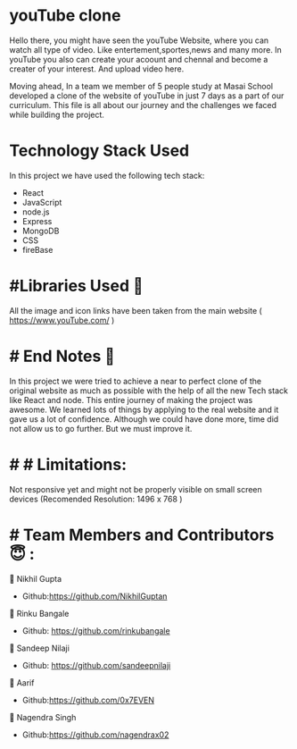 # youTube clone

Hello there, you might have seen the youTube Website, where you can watch all type of video. Like entertement,sportes,news and many more. In youTube you also can create your acoount and chennal and become a creater of your interest. And upload video here.

Moving ahead, In a team we member of 5 people study at Masai School developed a clone of the website of youTube in just 7 days as a part of our curriculum. This file is all about our journey and the challenges we faced while building the project.

# Technology Stack Used
In this project we have used the following tech stack:
* React
* JavaScript
* node.js
* Express
* MongoDB
* CSS
* fireBase


# #Libraries Used 🌟

All the image and icon links have been taken from the main website ( https://www.youTube.com/ )



# # End Notes 📑

In this project we were tried to achieve a near to perfect clone of the original website as much as possible with the help of all the new Tech stack like React and node.
This entire journey of making the project was awesome. We learned lots of things by applying to the real website and it gave us a lot of confidence. Although we could have done more, time did not allow us to go further. But we must improve it.


# # # Limitations:

Not responsive yet and might not be properly visible on small screen devices (Recomended Resolution: 1496 x 768 )


# # Team Members and Contributors 😇 :

👤 Nikhil Gupta
* Github:https://github.com/NikhilGuptan

👤 Rinku Bangale
* Github: https://github.com/rinkubangale

👤 Sandeep Nilaji
* Github: https://github.com/sandeepnilaji

👤 Aarif 
* Github:https://github.com/0x7EVEN

👤 Nagendra Singh
* Github:https://github.com/nagendrax02


